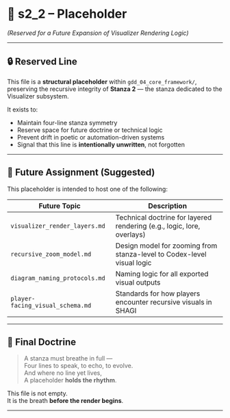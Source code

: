 # 📘 s2_2 – Placeholder  
*(Reserved for a Future Expansion of Visualizer Rendering Logic)*

---

## 🔒 Reserved Line

This file is a **structural placeholder** within `gdd_04_core_framework/`,  
preserving the recursive integrity of **Stanza 2** — the stanza dedicated to the Visualizer subsystem.

It exists to:

- Maintain four-line stanza symmetry  
- Reserve space for future doctrine or technical logic  
- Prevent drift in poetic or automation-driven systems  
- Signal that this line is **intentionally unwritten**, not forgotten

---

## 🧭 Future Assignment (Suggested)

This placeholder is intended to host one of the following:

| Future Topic | Description |
|--------------|-------------|
| `visualizer_render_layers.md` | Technical doctrine for layered rendering (e.g., logic, lore, overlays) |
| `recursive_zoom_model.md` | Design model for zooming from stanza-level to Codex-level visual logic |
| `diagram_naming_protocols.md` | Naming logic for all exported visual outputs |
| `player-facing_visual_schema.md` | Standards for how players encounter recursive visuals in SHAGI |

---

## 📘 Final Doctrine

> A stanza must breathe in full —  
> Four lines to speak, to echo, to evolve.  
> And where no line yet lives,  
> A placeholder **holds the rhythm**.

This file is not empty.  
It is the breath **before the render begins**.

---
